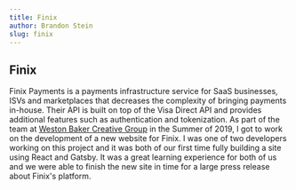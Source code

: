 ```yaml
---
title: Finix
author: Brandon Stein
slug: finix
---
```


## Finix

Finix Payments is a payments infrastructure service for SaaS businesses, ISVs and
marketplaces that decreases the complexity of bringing payments in-house. Their API
is built on top of the Visa Direct API and provides additional features such as
authentication and tokenization. As part of the team at
[Weston Baker Creative Group](https://westonbaker.com) in the Summer of 2019, I got
to work on the development of a new website for Finix. I was one of two developers
working on this project and it was both of our first time fully building a site
using React and Gatsby. It was a great learning experience for both of us and we
were able to finish the new site in time for a large press release about Finix's
platform.
